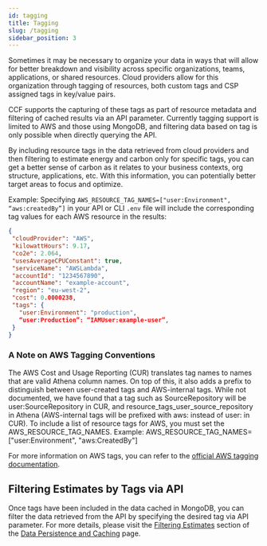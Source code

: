 ```yaml
---
id: tagging
title: Tagging
slug: /tagging
sidebar_position: 3
---
```


Sometimes it may be necessary to organize your data in ways that will allow for better breakdown and visibility across specific organizations, teams, applications, or shared resources. Cloud providers allow for this organization through tagging of resources, both custom tags and CSP assigned tags in key/value pairs. 

CCF supports the capturing of these tags as part of resource metadata and filtering of cached results via an API parameter. Currently tagging support is limited to AWS and those using MongoDB, and filtering data based on tag is only possible when directly querying the API.

By including resource tags in the data retrieved from cloud providers and then filtering to estimate energy and carbon only for specific tags, you can get a better sense of carbon as it relates to your business contexts, org structure, applications, etc. With this information, you can potentially better target areas to focus and optimize.

Example: Specifying `AWS_RESOURCE_TAG_NAMES=["user:Environment", “aws:createdBy”]` in your API or CLI `.env` file will include the corresponding tag values for each AWS resource in the results:
```JSON
{
 "cloudProvider": "AWS",
 "kilowattHours": 9.17,
 "co2e": 2.064,
 "usesAverageCPUConstant": true,
 "serviceName": "AWSLambda",
 "accountId": "1234567890",
 "accountName": "example-account",
 "region": "eu-west-2",
 "cost": 0.0000238,
 "tags": {
   "user:Environment": "production",
   “user:Production”: “IAMUser:example-user”,
 }
}
```

### A Note on AWS Tagging Conventions
The AWS Cost and Usage Reporting (CUR) translates tag names to names that are valid Athena column names. On top of this, it also adds a prefix to distinguish between user-created tags and AWS-internal tags. While not documented, we have found that a tag such as SourceRepository will be user:SourceRepository in CUR, and resource_tags_user_source_repository in Athena (AWS-internal tags will be prefixed with aws: instead of user: in CUR).
To include a list of resource tags for AWS, you must set the AWS_RESOURCE_TAG_NAMES.
Example:
AWS_RESOURCE_TAG_NAMES=["user:Environment", "aws:CreatedBy"]

For more information on AWS tags, you can refer to the [official AWS tagging documentation](https://docs.aws.amazon.com/general/latest/gr/aws_tagging.html).

## Filtering Estimates by Tags via API
Once tags have been included in the data cached in MongoDB, you can filter the data retrieved from the API by specifying the desired tag via API parameter. For more details, please visit the [Filtering Estimates](docs/ConfigurationOptions/DataPersistenceAndCaching.md/#filtering-estimates) section of the [Data Persistence and Caching](docs/ConfigurationOptions/DataPersistenceAndCaching.md) page.  